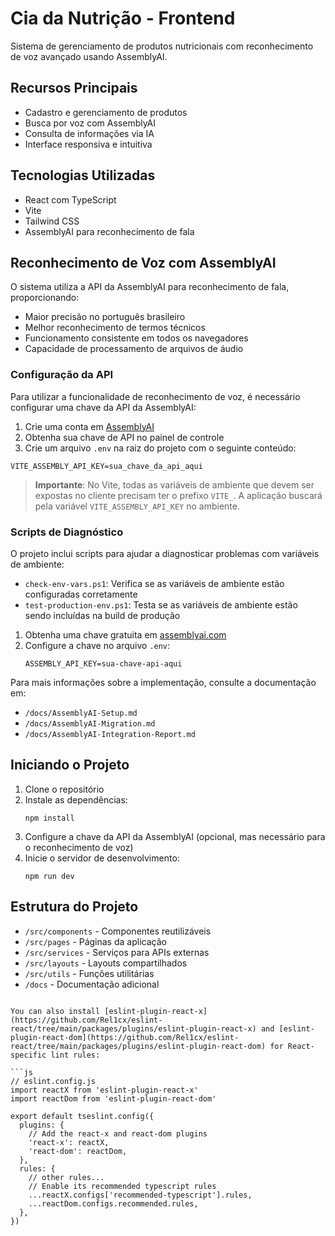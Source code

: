 # Cia da Nutrição - Frontend

Sistema de gerenciamento de produtos nutricionais com reconhecimento de voz avançado usando AssemblyAI.

## Recursos Principais

- Cadastro e gerenciamento de produtos
- Busca por voz com AssemblyAI
- Consulta de informações via IA
- Interface responsiva e intuitiva

## Tecnologias Utilizadas

- React com TypeScript
- Vite
- Tailwind CSS
- AssemblyAI para reconhecimento de fala

## Reconhecimento de Voz com AssemblyAI

O sistema utiliza a API da AssemblyAI para reconhecimento de fala, proporcionando:

- Maior precisão no português brasileiro
- Melhor reconhecimento de termos técnicos
- Funcionamento consistente em todos os navegadores
- Capacidade de processamento de arquivos de áudio

### Configuração da API

Para utilizar a funcionalidade de reconhecimento de voz, é necessário configurar uma chave da API da AssemblyAI:

1. Crie uma conta em [AssemblyAI](https://www.assemblyai.com/)
2. Obtenha sua chave de API no painel de controle
3. Crie um arquivo `.env` na raiz do projeto com o seguinte conteúdo:

```
VITE_ASSEMBLY_API_KEY=sua_chave_da_api_aqui
```

> **Importante**: No Vite, todas as variáveis de ambiente que devem ser expostas no cliente precisam ter o prefixo `VITE_`. 
> A aplicação buscará pela variável `VITE_ASSEMBLY_API_KEY` no ambiente.

### Scripts de Diagnóstico

O projeto inclui scripts para ajudar a diagnosticar problemas com variáveis de ambiente:

- `check-env-vars.ps1`: Verifica se as variáveis de ambiente estão configuradas corretamente
- `test-production-env.ps1`: Testa se as variáveis de ambiente estão sendo incluídas na build de produção

1. Obtenha uma chave gratuita em [assemblyai.com](https://www.assemblyai.com/)
2. Configure a chave no arquivo `.env`:
   ```
   ASSEMBLY_API_KEY=sua-chave-api-aqui
   ```

Para mais informações sobre a implementação, consulte a documentação em:
- `/docs/AssemblyAI-Setup.md`
- `/docs/AssemblyAI-Migration.md`
- `/docs/AssemblyAI-Integration-Report.md`

## Iniciando o Projeto

1. Clone o repositório
2. Instale as dependências:
   ```
   npm install
   ```
3. Configure a chave da API da AssemblyAI (opcional, mas necessário para o reconhecimento de voz)
4. Inicie o servidor de desenvolvimento:
   ```
   npm run dev
   ```

## Estrutura do Projeto

- `/src/components` - Componentes reutilizáveis
- `/src/pages` - Páginas da aplicação
- `/src/services` - Serviços para APIs externas
- `/src/layouts` - Layouts compartilhados
- `/src/utils` - Funções utilitárias
- `/docs` - Documentação adicional
```

You can also install [eslint-plugin-react-x](https://github.com/Rel1cx/eslint-react/tree/main/packages/plugins/eslint-plugin-react-x) and [eslint-plugin-react-dom](https://github.com/Rel1cx/eslint-react/tree/main/packages/plugins/eslint-plugin-react-dom) for React-specific lint rules:

```js
// eslint.config.js
import reactX from 'eslint-plugin-react-x'
import reactDom from 'eslint-plugin-react-dom'

export default tseslint.config({
  plugins: {
    // Add the react-x and react-dom plugins
    'react-x': reactX,
    'react-dom': reactDom,
  },
  rules: {
    // other rules...
    // Enable its recommended typescript rules
    ...reactX.configs['recommended-typescript'].rules,
    ...reactDom.configs.recommended.rules,
  },
})
```
